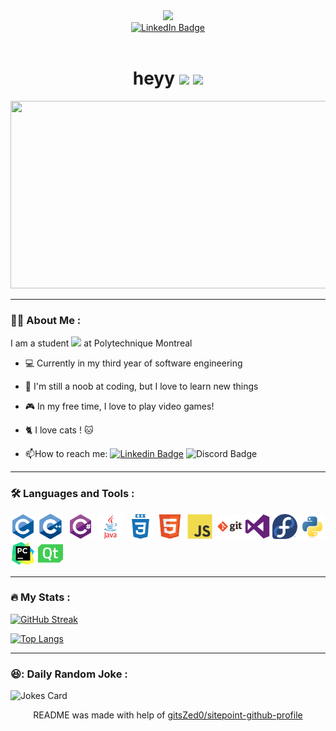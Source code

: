 <div id="header" align="center">
  <img src="https://media.giphy.com/media/L1R1tvI9svkIWwpVYr/giphy.gif" width="100"/>
  
  <div id="badges">
  <a href="https://www.linkedin.com/in/yuliia-ozirska-44aa08231/">
    <img src="https://img.shields.io/badge/LinkedIn-blue?style=for-the-badge&logo=linkedin&logoColor=white" alt="LinkedIn Badge"/>
  </a>
</div>
  <img src="https://komarev.com/ghpvc/?username=YuliiaOz&style=flat-square&color=blue" alt=""/>
  
  <h1>
  heyy
  <img src="https://media.giphy.com/media/hvRJCLFzcasrR4ia7z/giphy.gif" width="30px"/>
    <img src="https://media.giphy.com/media/4JXQArc0SQlh5diE9B/giphy.gif" width="30px"/>
</h1>
</div>


<div align="center">
  <img src="https://media.giphy.com/media/ZVik7pBtu9dNS/giphy.gif" width="600" height="300"/>
</div>

---

### :woman_technologist: About Me :
I am a student <img src="https://media.giphy.com/media/WUlplcMpOCEmTGBtBW/giphy.gif" width="30"> at Polytechnique Montreal
- :computer: Currently in my third year of software engineering 

- :seedling: I'm still a noob at coding, but I love to learn new things

- :video_game: In my free time, I love to play video games! 

- 🐈 I love cats ! :cat:

- :mailbox:How to reach me: [![Linkedin Badge](https://img.shields.io/badge/-Yuliia-blue?style=flat&logo=Linkedin&logoColor=white)](https://www.linkedin.com/in/yuliia-ozirska-44aa08231)
![Discord Badge](https://img.shields.io/badge/-PrincessPeach-purple?style=flat&logo=Discord&logoColor=white)

---

### :hammer_and_wrench: Languages and Tools :
<div>
  <img src="https://github.com/devicons/devicon/blob/master/icons/c/c-original.svg" title="C" **alt="C" width="40" height="40"/>
    <img src="https://github.com/devicons/devicon/blob/master/icons/cplusplus/cplusplus-original.svg" title="C++" alt="C++" width="40" height="40"/>&nbsp;
      <img src="https://github.com/devicons/devicon/blob/master/icons/csharp/csharp-original.svg" title="Csharp" alt="Csharp" width="40" height="40"/>&nbsp;
  <img src="https://github.com/devicons/devicon/blob/master/icons/java/java-original-wordmark.svg" title="Java" alt="Java" width="40" height="40"/>&nbsp;
  <img src="https://github.com/devicons/devicon/blob/master/icons/css3/css3-plain-wordmark.svg"  title="CSS3" alt="CSS" width="40" height="40"/>&nbsp;
  <img src="https://github.com/devicons/devicon/blob/master/icons/html5/html5-original.svg" title="HTML5" alt="HTML" width="40" height="40"/>&nbsp;
  <img src="https://github.com/devicons/devicon/blob/master/icons/javascript/javascript-original.svg" title="JavaScript" alt="JavaScript" width="40" height="40"/>&nbsp;
  <img src="https://github.com/devicons/devicon/blob/master/icons/git/git-original-wordmark.svg" title="Git" **alt="Git" width="40" height="40"/>
    <img src="https://github.com/devicons/devicon/blob/master/icons/visualstudio/visualstudio-plain.svg" title="Visual Studio" **alt="Visual Studio" width="40" height="40"/>
   <img src="https://github.com/devicons/devicon/blob/master/icons/fedora/fedora-original.svg" title="Fedora" **alt="Fedora" width="40" height="40"/>
  <img src="https://github.com/devicons/devicon/blob/master/icons/python/python-original.svg" title="Python" **alt="Python" width="40" height="40"/>
    <img src="https://github.com/devicons/devicon/blob/master/icons/pycharm/pycharm-original.svg" title="Pycharm" **alt="Pycharm" width="40" height="40"/>
    <img src="https://github.com/devicons/devicon/blob/master/icons/qt/qt-original.svg" title="Qt" **alt="Qt" width="40" height="40"/>
</div>

---

### :fire: My Stats :
[![GitHub Streak](http://github-readme-streak-stats.herokuapp.com?user=YuliiaOz&theme=nightowl&background=000000)](https://git.io/streak-stats)

[![Top Langs](https://github-readme-stats.vercel.app/api/top-langs/?username=YuliiaOz&layout=compact&theme=nightowl)](https://github.com/anuraghazra/github-readme-stats)


---

### 😆: Daily Random Joke :

![Jokes Card](https://readme-jokes.vercel.app/api?theme=material-palenight&hideBorder)


<footer align='center'>README was made with help of <a href='https://github.com/sitepoint-editors/sitepoint-github-profile'>gitsZed0/sitepoint-github-profile</a> </footer>
<!--
### :writing_hand: Blog Posts :
<!-- BLOG-POST-LIST:START -->
<!-- BLOG-POST-LIST:END -->




<!--
**YuliiaOz/YuliiaOz** is a ✨ _special_ ✨ repository because its `README.md` (this file) appears on your GitHub profile.

Here are some ideas to get you started:

- 🔭 I’m currently working on ...
- 🌱 I’m currently learning ...
- 👯 I’m looking to collaborate on ...
- 🤔 I’m looking for help with ...
- 💬 Ask me about ...
- 📫 How to reach me: ...
- 😄 Pronouns: ...
- ⚡ Fun fact: ...
-->
